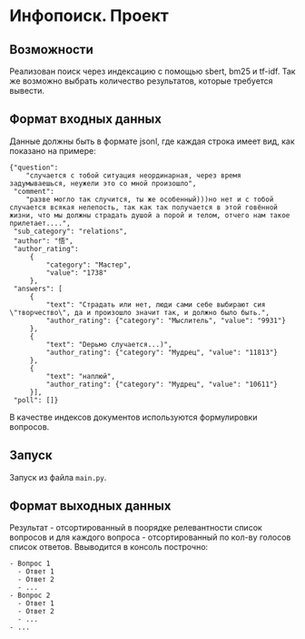 # Инфопоиск. Проект
## Возможности
Реализован поиск через индексацию с помощью sbert, bm25 и tf-idf. Так же возможно выбрать количество результатов, которые требуется вывести.
## Формат входных данных
Данные должны быть в формате jsonl, где каждая строка имеет вид, как показано на примере:
```
{"question": 
    "случается с тобой ситуация неординарная, через время задумываешься, неужели это со мной произошло", 
 "comment": 
    "разве могло так случится, ты же особенный)))но нет и с тобой случается всякая нелепость, так как так получается в этой говённой жизни, что мы должны страдать душой а порой и телом, отчего нам такое прилетает....", 
 "sub_category": "relations", 
 "author": "悟", 
 "author_rating": 
     {
         "category": "Мастер", 
         "value": "1738"
     }, 
 "answers": [
     {
         "text": "Страдать или нет, люди сами себе выбирают сия \"творчество\", да и произошло значит так, и должно было быть.", 
         "author_rating": {"category": "Мыслитель", "value": "9931"}
     }, 
     {
         "text": "Dерьмо случается...)", 
         "author_rating": {"category": "Мудрец", "value": "11813"}
     }, 
     {
         "text": "наплюй", 
         "author_rating": {"category": "Мудрец", "value": "10611"}
     }], 
 "poll": []}
```
В качестве индексов документов используются формулировки вопросов.
## Запуск
Запуск из файла `main.py`.</br> 

## Формат выходных данных
Результат - отсортированный в поорядке релевантности список вопросов и для каждого вопроса - отсортированный по кол-ву голосов список ответов.
Ввыводится в консоль построчно:
```
- Вопрос 1
  - Ответ 1
  - Ответ 2
  - ...
- Вопрос 2
  - Ответ 1
  - Ответ 2
  - ...
- ...
```
